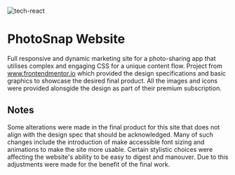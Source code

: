 ![tech-react](https://user-images.githubusercontent.com/62327154/227070578-3a9e151e-198d-4fec-a29b-0f326231bb1c.png)
# PhotoSnap Website
Full responsive and dynamic marketing site for a photo-sharing app that utilises complex and engaging CSS for a unique content flow. Project from www.frontendmentor.io which provided the design specifications and basic graphics to showcase the desired final product. All the images and icons were provided alonsgide the design as part of their premium subscription.

## Notes
Some alterations were made in the final product for this site that does not align with the design spec that should be acknowledged. Many of such changes include the introduction of make accessible font sizing and animations to make the site more usable. Certain stylistic choices were affecting the website's ability to be easy to digest and manouver. Due to this adjustments were made for the benefit of the final work.
